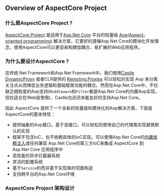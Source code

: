 ## Overview of AspectCore Project

### 什么是AspectCore Project ?
[AspectCore Project](https://github.com/aspectcore) 是适用于[Asp.Net Core](https://docs.microsoft.com/en-us/aspnet/core/) 平台的轻量级 [Aop(Aspect-oriented programming)](https://en.wikipedia.org/wiki/Aspect-oriented_programming) 解决方案，它更好的遵循Asp.Net Core的模块化开发理念，使用AspectCore可以更容易构建低耦合、易扩展的Web应用程序。

### 为什么要设计AspectCore ?
在传统.Net Framework和Asp.Net Framework中，我们使用[Castle DynamicProxy](https://github.com/castleproject/Core/blob/master/docs/dynamicproxy.md) 或者CLR提供的 [Remoting.Proxies](https://msdn.microsoft.com/en-us/library/system.runtime.remoting.proxies.aspx)  可以轻松的实现 Aop 来分离关注点从而降低业务逻辑和基础框架功能的耦合。然而在Asp.Net Core中，不仅缺乏细粒度的Aop支持(`Middleware`和`Filter`都是Asp.Net Core的内置Aop实现，但仅适合在Web层使用)，Castle也迟迟未能友好的支持Asp.Net Core。

因此 AspectCore 提供了一个全新的轻量级和模块化的Aop解决方案，下面是AspectCore的基本特性：
* 提供抽象的Aop接口，基于该接口，可以轻松的使用自己的代理类实现替换默认的实现
* 框架不包含IoC，也不依赖具体的IoC实现，可以使用Asp.Net Core的[内置依赖注入](https://docs.microsoft.com/en-us/aspnet/core/fundamentals/dependency-injection)或任何兼容 Asp.Net Core的第三方IoC来集成 AspectCore 到 Asp.Net Core 应用程序中
* 高性能的异步拦截器系统
* 灵活的配置系统
* 基于`Service`的而非基于实现类的切面构造
* 支持跨平台的Asp.Net Core环境

### AspectCore Project 架构设计